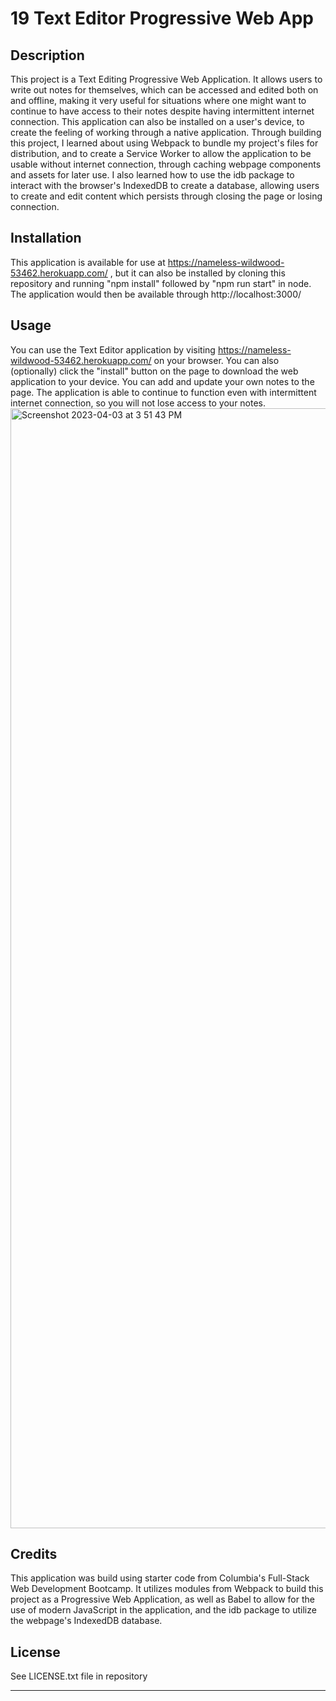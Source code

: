 # 19 Text Editor Progressive Web App

## Description

This project is a Text Editing Progressive Web Application.  It allows users to write out notes for themselves, which can be accessed and edited both on and offline, making it very useful for situations where one might want to continue to have access to their notes despite having intermittent internet connection. This application can also be installed on a user's device, to create the feeling of working through a native application.  Through building this project, I learned about using Webpack to bundle my project's files for distribution, and to create a Service Worker to allow the application to be usable without internet connection, through caching webpage components and assets for later use.  I also learned how to use the idb package to interact with the browser's IndexedDB to create a database, allowing users to create and edit content which persists through closing the page or losing connection.


## Installation

This application is available for use at https://nameless-wildwood-53462.herokuapp.com/ , but it can also be installed by cloning this repository and running "npm install" followed by "npm run start" in node.  The application would then be available through http://localhost:3000/

## Usage

You can use the Text Editor application by visiting https://nameless-wildwood-53462.herokuapp.com/ on your browser.  You can also (optionally) click the "install" button on the page to download the web application to your device.  You can add and update your own notes to the page.  The application is able to continue to function even with intermittent internet connection, so you will not lose access to your notes.
<img width="1792" alt="Screenshot 2023-04-03 at 3 51 43 PM" src="https://user-images.githubusercontent.com/113466697/229614635-c9d69a73-d63f-4c30-9f88-c946ed166fcd.png">


## Credits

This application was build using starter code from Columbia's Full-Stack Web Development Bootcamp.  It utilizes modules from Webpack to build this project as a Progressive Web Application, as well as Babel to allow for the use of modern JavaScript in the application, and the idb package to utilize the webpage's IndexedDB database.  

## License

See LICENSE.txt file in repository

---
